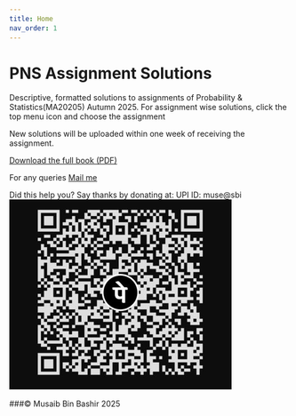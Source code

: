 ```yaml
---
title: Home
nav_order: 1
---
```


# PNS Assignment Solutions

Descriptive, formatted solutions to assignments of Probability & Statistics(MA20205) Autumn 2025.
For assignment wise solutions, click the top menu icon and choose the assignment

New solutions will be uploaded within one week of receiving the assignment.

<a href="https://drive.google.com/drive/folders/1ssJy57xG1Hc28tP_DV_BWZO5aumxynhj?usp=sharing">
  Download the full book (PDF)
</a>

For any queries [ Mail me](mailto:musaibbashir.24@kgpian.iitkgp.ac.in?subject=Regarding%20your%20PNS%20solutions&body=Hello%20Musaib,)


Did this help you? Say thanks by donating at:
UPI ID: muse@sbi
![upi qr](upiqr.jpg)

###© Musaib Bin Bashir 2025
